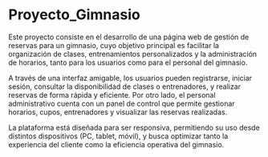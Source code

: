 # Proyecto_Gimnasio
Este proyecto consiste en el desarrollo de una página web de gestión de reservas para un gimnasio, cuyo objetivo principal es facilitar la organización de clases, entrenamientos personalizados y la administración de horarios, tanto para los usuarios como para el personal del gimnasio.

A través de una interfaz amigable, los usuarios pueden registrarse, iniciar sesión, consultar la disponibilidad de clases o entrenadores, y realizar reservas de forma rápida y eficiente. Por otro lado, el personal administrativo cuenta con un panel de control que permite gestionar horarios, cupos, entrenadores y visualizar las reservas realizadas.

La plataforma está diseñada para ser responsiva, permitiendo su uso desde distintos dispositivos (PC, tablet, móvil), y busca optimizar tanto la experiencia del cliente como la eficiencia operativa del gimnasio.
